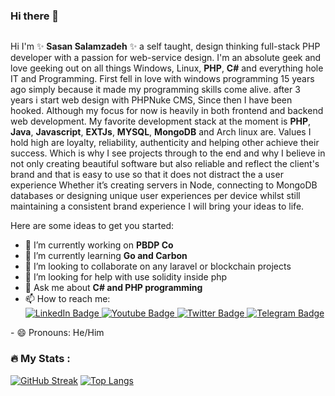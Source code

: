 ### Hi there 👋
<img src="https://komarev.com/ghpvc/?username=salamzadeh&style=flat-square&color=blue" alt=""/>

Hi I'm ✨ **Sasan Salamzadeh** ✨ a self taught, design thinking full-stack PHP developer with a passion for web-service design. I'm an absolute geek and love geeking out on all things Windows, Linux, **PHP**, **C#** and everything hole IT and Programming.
First fell in love with windows programming 15 years ago simply because it made my programming skills come alive. after 3 years i start web design with PHPNuke CMS, Since then I have been hooked. Although my focus for now is heavily in both frontend and backend web development. My favorite development stack at the moment is **PHP**, **Java**, **Javascript**, **EXTJs**, **MYSQL**, **MongoDB** and Arch linux are.
Values I hold high are loyalty, reliability, authenticity and helping other achieve their success. Which is why I see projects through to the end and why I believe in not only creating beautiful software but also reliable and reflect the client's brand and that is easy to use so that it does not distract the a user experience
Whether it’s creating servers in Node, connecting to MongoDB databases or designing unique user experiences per device whilst still maintaining a consistent brand experience I will bring your ideas to life.


Here are some ideas to get you started:

- 🔭 I’m currently working on **PBDP Co**
- 🌱 I’m currently learning **Go and Carbon**
- 👯 I’m looking to collaborate on any laravel or blockchain projects
- 🤔 I’m looking for help with use solidity inside php
- 💬 Ask me about **C# and PHP programming**
- 📫 How to reach me: <div id="badges">
  <a href="https://www.linkedin.com/in/salamzadeh/">
    <img src="https://img.shields.io/badge/LinkedIn-blue?style=for-the-badge&logo=linkedin&logoColor=white" alt="LinkedIn Badge"/>
  </a>
  <a href="https://salamzadeh.net">
    <img src="https://img.shields.io/badge/Website-success?style=for-the-badge&logo=website&logoColor=white" alt="Youtube Badge"/>
  </a>
  <a href="http://twitter.com/s_salamzadeh">
    <img src="https://img.shields.io/badge/Twitter-blue?style=for-the-badge&logo=twitter&logoColor=white" alt="Twitter Badge"/>
  </a>
    <a href="http://telegram.me/salamzadeh">
    <img src="https://img.shields.io/badge/Telegram-blue?style=for-the-badge&logo=telegram&logoColor=white" alt="Telegram Badge"/>
  </a>
</div>
- 😄 Pronouns: He/Him

<!--
### :hammer_and_wrench: Languages and Tools :
<div>
  <img src="https://github.com/devicons/devicon/blob/master/icons/java/java-original-wordmark.svg" title="Java" alt="Java" width="40" height="40"/>&nbsp;
  <img src="https://github.com/devicons/devicon/blob/master/icons/php/php-original.svg" title="PHP" alt="PHP" width="40" height="40"/>&nbsp;
  <img src="https://github.com/devicons/devicon/blob/master/icons/laravel/laravel-plain.svg" title="Laravel" alt="Laravel" width="40" height="40"/>&nbsp;
  <img src="https://github.com/devicons/devicon/blob/master/icons/materialui/materialui-original.svg" title="Material UI" alt="Material UI" width="40" height="40"/>&nbsp;
  <img src="https://github.com/devicons/devicon/blob/master/icons/flutter/flutter-original.svg" title="Flutter" alt="Flutter" width="40" height="40"/>&nbsp;
  <img src="https://github.com/devicons/devicon/blob/master/icons/redux/redux-original.svg" title="Redux" alt="Redux " width="40" height="40"/>&nbsp;
  <img src="https://github.com/devicons/devicon/blob/master/icons/css3/css3-plain-wordmark.svg"  title="CSS3" alt="CSS" width="40" height="40"/>&nbsp;
  <img src="https://github.com/devicons/devicon/blob/master/icons/html5/html5-original.svg" title="HTML5" alt="HTML" width="40" height="40"/>&nbsp;
  <img src="https://github.com/devicons/devicon/blob/master/icons/javascript/javascript-original.svg" title="JavaScript" alt="JavaScript" width="40" height="40"/>&nbsp;
  <img src="https://github.com/devicons/devicon/blob/master/icons/firebase/firebase-plain-wordmark.svg" title="Firebase" alt="Firebase" width="40" height="40"/>&nbsp;
  <img src="https://github.com/devicons/devicon/blob/master/icons/mysql/mysql-original-wordmark.svg" title="MySQL"  alt="MySQL" width="40" height="40"/>&nbsp;
  <img src="https://github.com/devicons/devicon/blob/master/icons/nodejs/nodejs-original-wordmark.svg" title="NodeJS" alt="NodeJS" width="40" height="40"/>&nbsp;
  <img src="https://github.com/devicons/devicon/blob/master/icons/amazonwebservices/amazonwebservices-plain-wordmark.svg" title="AWS" alt="AWS" width="40" height="40"/>&nbsp;
  <img src="https://github.com/devicons/devicon/blob/master/icons/git/git-original-wordmark.svg" title="Git" **alt="Git" width="40" height="40"/>
</div>
-->

### :fire: My Stats :
[![GitHub Streak](http://github-readme-streak-stats.herokuapp.com/?user=salamzadeh&theme=dark&background=000000)](https://git.io/streak-stats)
[![Top Langs](https://github-readme-stats.vercel.app/api/top-langs/?username=salamzadeh&layout=compact&theme=vision-friendly-dark)](https://github.com/anuraghazra/github-readme-stats)



